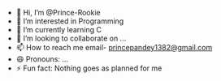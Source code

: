 - 👋 Hi, I’m @Prince-Rookie
- 👀 I’m interested in Programming
- 🌱 I’m currently learning C
- 💞️ I’m looking to collaborate on ...
- 📫 How to reach me email- princepandey1382@gmail.com
- 😄 Pronouns: ...
- ⚡ Fun fact: Nothing goes as planned for me

<!---
Prince-Rookie/Prince-Rookie is a ✨ special ✨ repository because its `README.md` (this file) appears on your GitHub profile.
You can click the Preview link to take a look at your changes.
--->
